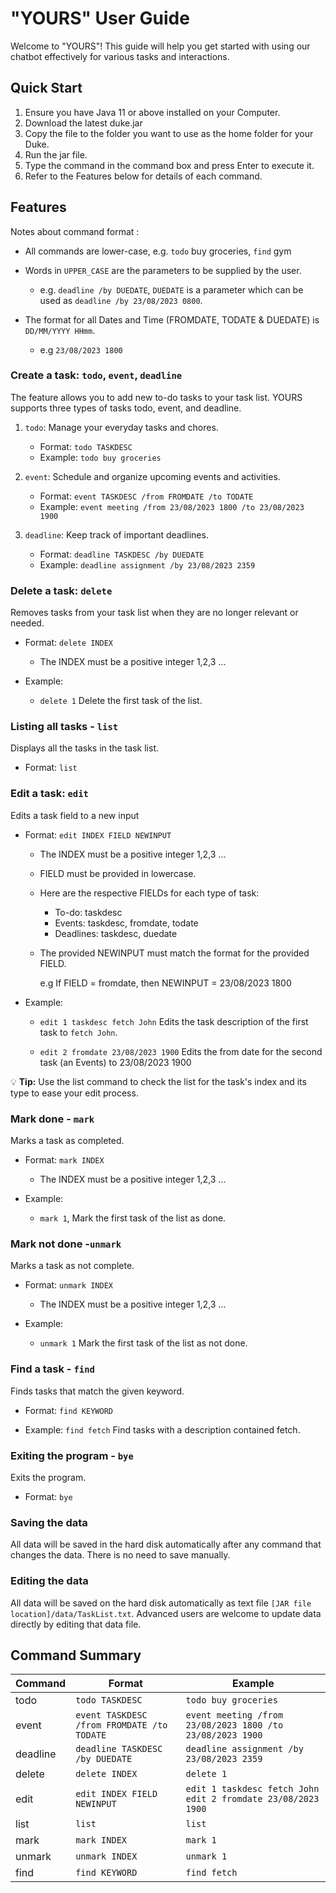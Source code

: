 # "YOURS" User Guide
Welcome to "YOURS"! This guide will help you get started with using our chatbot effectively for various tasks and interactions.

## Quick Start

1. Ensure you have Java 11 or above installed on your Computer.
2. Download the latest duke.jar
3. Copy the file to the folder you want to use as the home folder for your Duke.
4. Run the jar file.
5. Type the command in the command box and press Enter to execute it.
6. Refer to the Features below for details of each command.

## Features 

Notes about command format :
- All commands are lower-case, e.g. `todo` buy groceries, `find` gym
- Words in `UPPER_CASE` are the parameters to be supplied by the user.
  
  - e.g. `deadline /by DUEDATE`, `DUEDATE` is a parameter which can be used as `deadline /by 23/08/2023 0800`.
- The format for all Dates and Time (FROMDATE, TODATE & DUEDATE) is `DD/MM/YYYY HHmm`.

  - e.g `23/08/2023 1800`
  

### Create a task: `todo`, `event`, `deadline`

The feature allows you to add new to-do tasks to your task list. YOURS supports three types of tasks todo, event, and deadline.

1. `todo`: Manage your everyday tasks and chores.
   
      - Format: `todo TASKDESC`
      - Example: `todo buy groceries`
   
2. `event`: Schedule and organize upcoming events and activities.
   
      - Format: `event TASKDESC /from FROMDATE /to TODATE`
      - Example: `event meeting /from 23/08/2023 1800 /to 23/08/2023 1900`
   
3. `deadline`: Keep track of important deadlines.
  
      - Format: `deadline TASKDESC /by DUEDATE`
      - Example: `deadline assignment /by 23/08/2023 2359`
        

### Delete a task: `delete`

Removes tasks from your task list when they are no longer relevant or needed.

- Format: `delete INDEX`
   - The INDEX must be a positive integer 1,2,3 ...
   
- Example:
   - `delete 1` Delete the first task of the list.


### Listing all tasks - `list`

Displays all the tasks in the task list.

- Format: `list`
  

### Edit a task: `edit`

Edits a task field to a new input

- Format: `edit INDEX FIELD NEWINPUT`
   - The INDEX must be a positive integer 1,2,3 ...
   - FIELD must be provided in lowercase.
   - Here are the respective FIELDs for each type of task:
        - To-do: taskdesc
        - Events: taskdesc, fromdate, todate
        - Deadlines: taskdesc, duedate
   - The provided NEWINPUT must match the format for the provided FIELD.

     e.g If FIELD = fromdate, then NEWINPUT = 23/08/2023 1800
     
- Example:
  
  - `edit 1 taskdesc fetch John` Edits the task description of the first task to `fetch John`.
  
  - `edit 2 fromdate 23/08/2023 1900` Edits the from date for the second task (an Events) to 23/08/2023 1900

:bulb: **Tip:** Use the list command to check the list for the task's index and its type to ease your edit process.

### Mark done - `mark`

Marks a task as completed.

- Format: `mark INDEX`
  - The INDEX must be a positive integer 1,2,3 ...
   
- Example:
   - `mark 1`, Mark the first task of the list as done.


### Mark not done -`unmark`

Marks a task as not complete.

- Format: `unmark INDEX`
   - The INDEX must be a positive integer 1,2,3 ...
     
- Example:
   - `unmark 1` Mark the first task of the list as not done.

  
### Find a task - `find`

Finds tasks that match the given keyword.

- Format: `find KEYWORD`
   
- Example: `find fetch` Find tasks with a description contained fetch.

  
### Exiting the program - `bye`

Exits the program.

- Format: `bye`


### Saving the data

All data will be saved in the hard disk automatically after any command that changes the data. There is no need to save manually.

### Editing the data

All data will be saved on the hard disk automatically as text file `[JAR file location]/data/TaskList.txt`. Advanced users are welcome to update data directly by editing that data file.


## Command Summary

| Command | Format |  Example |
|----------|----------|----------|
| todo | `todo TASKDESC` | `todo buy groceries` |
| event | `event TASKDESC /from FROMDATE /to TODATE` | `event meeting /from 23/08/2023 1800 /to 23/08/2023 1900` |
| deadline | `deadline TASKDESC /by DUEDATE` | `deadline assignment /by 23/08/2023 2359` |
| delete | `delete INDEX` | `delete 1` |
| edit | `edit INDEX FIELD NEWINPUT` | `edit 1 taskdesc fetch John` <br> `edit 2 fromdate 23/08/2023 1900`|
| list | `list` | `list` |
| mark| `mark INDEX` | `mark 1` |
| unmark | `unmark INDEX` | `unmark 1` |
| find | `find KEYWORD`| `find fetch` |


